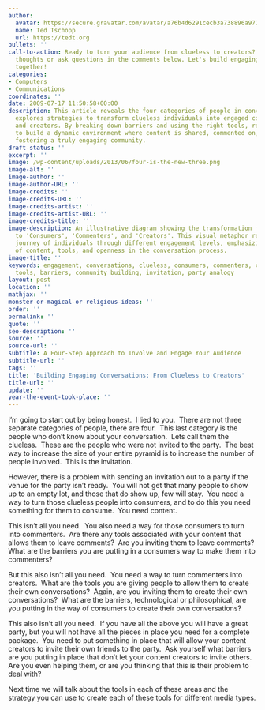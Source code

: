 ```yaml
---
author:
  avatar: https://secure.gravatar.com/avatar/a76b4d6291cecb3a738896a971bfb903?s=512&d=mp&r=g
  name: Ted Tschopp
  url: https://tedt.org
bullets: ''
call-to-action: Ready to turn your audience from clueless to creators? Share your
  thoughts or ask questions in the comments below. Let's build engaging conversations
  together!
categories:
- Computers
- Communications
coordinates: ''
date: 2009-07-17 11:50:58+00:00
description: This article reveals the four categories of people in conversations and
  explores strategies to transform clueless individuals into engaged consumers, commenters,
  and creators. By breaking down barriers and using the right tools, readers are guided
  to build a dynamic environment where content is shared, commented on, and created,
  fostering a truly engaging community.
draft-status: ''
excerpt: ''
image: /wp-content/uploads/2013/06/four-is-the-new-three.png
image-alt: ''
image-author: ''
image-author-URL: ''
image-credits: ''
image-credits-URL: ''
image-credits-artist: ''
image-credits-artist-URL: ''
image-credits-title: ''
image-description: An illustrative diagram showing the transformation from 'Clueless'
  to 'Consumers', 'Commenters', and 'Creators'. This visual metaphor represents the
  journey of individuals through different engagement levels, emphasizing the importance
  of content, tools, and openness in the conversation process.
image-title: ''
keywords: engagement, conversations, clueless, consumers, commenters, creators, content,
  tools, barriers, community building, invitation, party analogy
layout: post
location: ''
mathjax: ''
monster-or-magical-or-religious-ideas: ''
order: ''
permalink: ''
quote: ''
seo-description: ''
source: ''
source-url: ''
subtitle: A Four-Step Approach to Involve and Engage Your Audience
subtitle-url: ''
tags: ''
title: 'Building Engaging Conversations: From Clueless to Creators'
title-url: ''
update: ''
year-the-event-took-place: ''
---
```

I’m going to start out by being honest.  I lied to you.  There are not three separate categories of people, there are four.  This last category is the people who don’t know about your conversation.  Lets call them the clueless.  These are the people who were not invited to the party.  The best way to increase the size of your entire pyramid is to increase the number of people involved.  This is the invitation.

However, there is a problem with sending an invitation out to a party if the venue for the party isn’t ready.  You will not get that many people to show up to an empty lot, and those that do show up, few will stay.  You need a way to turn those clueless people into consumers, and to do this you need something for them to consume.  You need content.

This isn’t all you need.  You also need a way for those consumers to turn into commenters.  Are there any tools associated with your content that allows them to leave comments?  Are you inviting them to leave comments?  What are the barriers you are putting in a consumers way to make them into commenters?

But this also isn’t all you need.  You need a way to turn commenters into creators.  What are the tools you are giving people to allow them to create their own conversations?  Again, are you inviting them to create their own conversations?  What are the barriers, technological or philosophical, are you putting in the way of consumers to create their own conversations?

This also isn’t all you need.  If you have all the above you will have a great party, but you will not have all the pieces in place you need for a complete package.  You need to put something in place that will allow your content creators to invite their own friends to the party.  Ask yourself what barriers are you putting in place that don’t let your content creators to invite others.  Are you even helping them, or are you thinking that this is their problem to deal with?

Next time we will talk about the tools in each of these areas and the strategy you can use to create each of these tools for different media types.